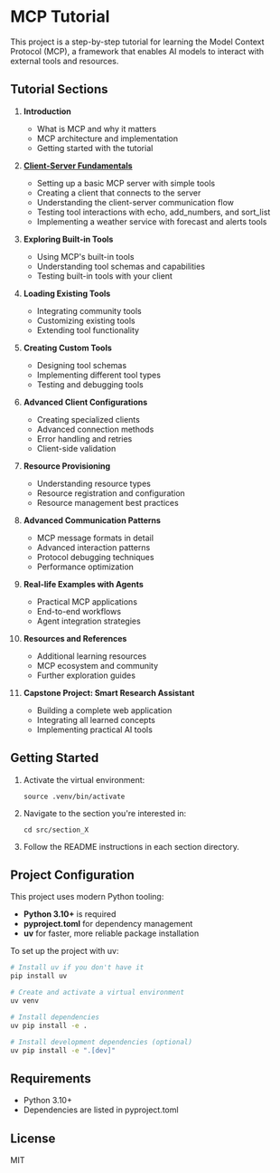 # MCP Tutorial

This project is a step-by-step tutorial for learning the Model Context Protocol (MCP), a framework that enables AI models to interact with external tools and resources.

## Tutorial Sections

1. **Introduction**
   - What is MCP and why it matters
   - MCP architecture and implementation
   - Getting started with the tutorial

2. **[Client-Server Fundamentals](src/section_2/README.md)**
   - Setting up a basic MCP server with simple tools
   - Creating a client that connects to the server
   - Understanding the client-server communication flow
   - Testing tool interactions with echo, add_numbers, and sort_list
   - Implementing a weather service with forecast and alerts tools

3. **Exploring Built-in Tools**
   - Using MCP's built-in tools
   - Understanding tool schemas and capabilities
   - Testing built-in tools with your client

4. **Loading Existing Tools**
   - Integrating community tools
   - Customizing existing tools
   - Extending tool functionality

5. **Creating Custom Tools**
   - Designing tool schemas
   - Implementing different tool types
   - Testing and debugging tools

6. **Advanced Client Configurations**
   - Creating specialized clients
   - Advanced connection methods
   - Error handling and retries
   - Client-side validation

7. **Resource Provisioning**
   - Understanding resource types
   - Resource registration and configuration
   - Resource management best practices

8. **Advanced Communication Patterns**
   - MCP message formats in detail
   - Advanced interaction patterns
   - Protocol debugging techniques
   - Performance optimization

9. **Real-life Examples with Agents**
   - Practical MCP applications
   - End-to-end workflows
   - Agent integration strategies

10. **Resources and References**
    - Additional learning resources
    - MCP ecosystem and community
    - Further exploration guides

11. **Capstone Project: Smart Research Assistant**
    - Building a complete web application
    - Integrating all learned concepts
    - Implementing practical AI tools

## Getting Started

1. Activate the virtual environment:
   ```
   source .venv/bin/activate
   ```

2. Navigate to the section you're interested in:
   ```
   cd src/section_X
   ```

3. Follow the README instructions in each section directory.

## Project Configuration

This project uses modern Python tooling:

- **Python 3.10+** is required
- **pyproject.toml** for dependency management
- **uv** for faster, more reliable package installation

To set up the project with uv:

```bash
# Install uv if you don't have it
pip install uv

# Create and activate a virtual environment
uv venv

# Install dependencies
uv pip install -e .

# Install development dependencies (optional)
uv pip install -e ".[dev]"
```

## Requirements

- Python 3.10+
- Dependencies are listed in pyproject.toml

## License

MIT